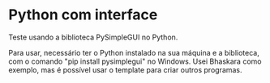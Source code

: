# Python com interface
 
Teste usando a biblioteca PySimpleGUI no Python.

Para usar, necessário ter o Python instalado na sua máquina e a biblioteca, com o comando "pip install pysimplegui" no Windows.
Usei Bhaskara como exemplo, mas é possível usar o template para criar outros programas.
